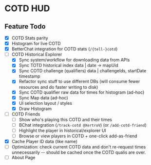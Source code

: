 # COTD HUD

## Feature Todo

- [x] COTD Stats parity
- [x] Histogram for live COTD
- [x] BetterChat integration for COTD stats (`/{tell-}cotd`)
- [ ] COTD Historical Explorer
    - [x] Sync system/workflow for downloading data from APIs
    - [x] Sync TOTD historical index data | date -> mapUid
    - [x] Sync COTD challenge (qualifiers) data | challengeIds, startDate timestamp
    - [x] Refactor sync stuff to use different DBs (will consume fewer resources and do faster writing to disk)
    - [x] Sync COTD qualifier raw data for times for histogram (ad-hoc)
    - [x] Sync Map data (ad-hoc)
    - [x] UI selection layout / styles
    - [x] Draw Histogram
- [ ] COTD Friends
  - [ ] Show who's playing this COTD and their times
  - [ ] BChat integration (`/track-cotd @XertroV`) (or `/add-cotd-friend`)
  - [ ] Highlight the player in historical/explorer UI
  - [ ] Browse or view players in COTD + one-click add-as-friend
- [x] Cache Player ID data (like name)
- [ ] Optimization: check current COTD data and don't re-request times unnecessarily -- should be cached once the COTD qualis are over.
- [ ] About Page

